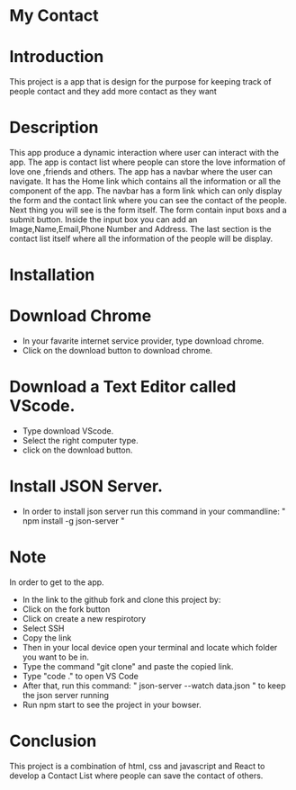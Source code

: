 # My Contact
# Introduction

This project is a app that is design for the purpose for keeping track of people contact and they add more contact as they want

# Description

This app produce a dynamic interaction where user can interact with the app. The app is contact list where people can store the love information of love one ,friends and others. The app has a navbar where the user can navigate. It has the Home link which contains all the information or all the component of the app. The navbar has a form link which can only display the form and the contact link where you can see the contact of the people. Next thing you will see is the form itself. The form contain input boxs and a submit button. Inside the input box you can add an Image,Name,Email,Phone Number and Address. The last section is the contact list itself where all the information of the people will be display.



# Installation

# Download Chrome
- In your favarite internet service provider, type download chrome.
- Click on the download button to download chrome.
# Download a Text Editor called VScode.
- Type download VScode.
- Select the right computer type.
- click on the download button.
# Install JSON Server.
- In order to install json server run this command in your commandline: " npm install -g json-server "

# Note

In order to get to the app. 
- In the link to the github fork and clone this project by:
- Click on the fork button
- Click on create a new respirotory
- Select SSH
- Copy the link
- Then in your local device open your terminal and locate which folder you want to be in.
- Type the command "git clone" and paste the copied link.
- Type "code ." to open VS Code
- After that, run this command: " json-server --watch data.json " to keep the json server running
- Run npm start to see the project in your bowser.


# Conclusion

This project is a combination of html, css and javascript and React to develop a Contact List where people can save the contact of others. 